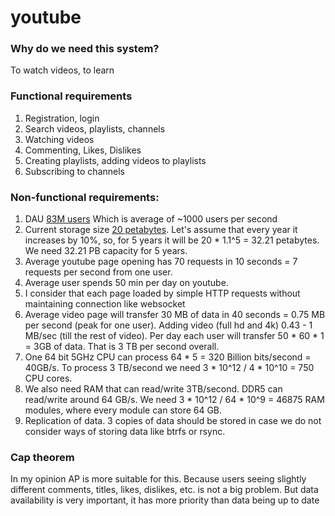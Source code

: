 # youtube

### Why do we need this system?
To watch videos, to learn

### Functional requirements
1. Registration, login
2. Search videos, playlists, channels
3. Watching videos
6. Commenting, Likes, Dislikes
4. Creating playlists, adding videos to playlists
5. Subscribing to channels


### Non-functional requirements:
1. DAU [83M users](https://backlinko.com/youtube-users) Which is average of ~1000 users per second
2. Current storage size [20 petabytes](https://toptechnova.com/how-much-data-storage-does-youtube-use#:~:text=library%20stretches%20over-,20%20petabytes,-.). Let's assume that every year it increases by 10%, so, for 5 years it will be 20 * 1.1^5 = 32.21 petabytes. We need 32.21 PB capacity for 5 years.
3. Average youtube page opening has 70 requests in 10 seconds = 7 requests per second from one user.
5. Average user spends 50 min per day on youtube.
2. I consider that each page loaded by simple HTTP requests without maintaining connection like websocket
4. Average video page will transfer 30 MB of data in 40 seconds = 0.75 MB per second (peak for one user). Adding video (full hd and 4k) 0.43 - 1 MB/sec (till the rest of video). Per day each user will transfer 50 * 60 * 1 = 3GB of data. That is 3 TB per second overall.
7. One 64 bit 5GHz CPU can process 64 * 5 = 320 Billion bits/second = 40GB/s. To process 3 TB/second we need 3 * 10^12 / 4 * 10^10 = 750 CPU cores.
8. We also need RAM that can read/write 3TB/second. DDR5 can read/write around 64 GB/s. We need 3 * 10^12 / 64 * 10^9 = 46875 RAM modules, where every module can store 64 GB.
9. Replication of data. 3 copies of data should be stored in case we do not consider ways of storing data like btrfs or rsync.


### Cap theorem 
In my opinion AP is more suitable for this. Because users seeing slightly different comments, titles, likes, dislikes, etc. is not a big problem. But data availability is very important, it has more priority than data being up to date